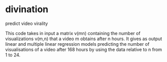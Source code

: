 # divination
predict video virality

This code takes in input a matrix v(mn) containing the number of visualizations v(m,n) that a video m obtains after n hours. It gives as output linear and multiple linear regression models predicting the number of visualisations of a video after 168 hours by using the data relative to n from 1 to 24.
